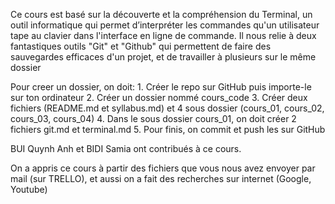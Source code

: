 Ce cours est basé sur la découverte et la compréhension du Terminal, un outil informatique qui permet d’interpréter les commandes qu'un utilisateur tape au clavier dans l'interface en ligne de commande. 
Il nous relie à deux fantastiques outils "Git" et "Github" qui permettent de faire des sauvegardes efficaces d'un projet, et de travailler à plusieurs sur le même dossier

Pour creer un dossier, on doit:
	1. Créer le repo sur GitHub puis importe-le sur ton ordinateur
	2. Créer un dossier nommé cours_code
	3. Créer deux fichiers (README.md et syllabus.md) et 4 sous dossier (cours_01, cours_02, cours_03, cours_04)
	4. Dans le sous dossier cours_01, on doit créer 2 fichiers git.md et terminal.md
	5. Pour finis, on commit et push les sur GitHub
	
BUI Quynh Anh et BIDI Samia ont contribués à ce cours.

On a appris ce cours à partir des fichiers que vous nous avez envoyer par mail (sur TRELLO), et aussi on a fait des recherches sur internet (Google, Youtube)
